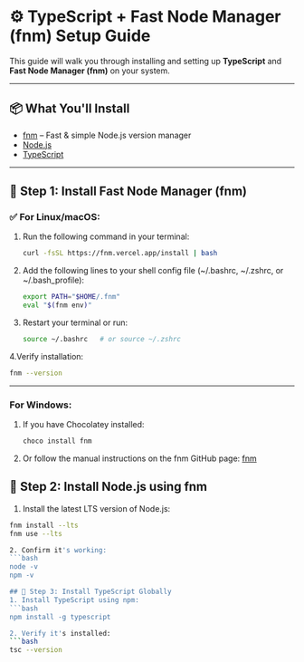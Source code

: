 # ⚙️ TypeScript + Fast Node Manager (fnm) Setup Guide

This guide will walk you through installing and setting up **TypeScript** and **Fast Node Manager (fnm)** on your system.

---

## 📦 What You'll Install

- [fnm](https://github.com/Schniz/fnm) – Fast & simple Node.js version manager
- [Node.js](https://nodejs.org/)
- [TypeScript](https://www.typescriptlang.org/)

---

## 🧰 Step 1: Install Fast Node Manager (fnm)

### ✅ For Linux/macOS:

1. Run the following command in your terminal:

   ```bash
   curl -fsSL https://fnm.vercel.app/install | bash

2. Add the following lines to your shell config file (~/.bashrc, ~/.zshrc, or ~/.bash_profile):

   ```bash
   export PATH="$HOME/.fnm"
   eval "$(fnm env)"

3. Restart your terminal or run:
   ```bash
   source ~/.bashrc   # or source ~/.zshrc

4.Verify installation:
   ```bash
   fnm --version 

   ```

---


### For Windows:
1. If you have Chocolatey installed:
   ```bash
   choco install fnm

2. Or follow the manual instructions on the fnm GitHub page:
   [fnm]([text](https://github.com/Schniz/fnm#installation))


## 🧰 Step 2: Install Node.js using fnm
1. Install the latest LTS version of Node.js:
  ```bash
  fnm install --lts
  fnm use --lts

2. Confirm it's working:
  ```bash
  node -v
  npm -v

## 🧰 Step 3: Install TypeScript Globally
1. Install TypeScript using npm:
  ```bash
  npm install -g typescript

2. Verify it's installed:
  ```bash
  tsc --version









